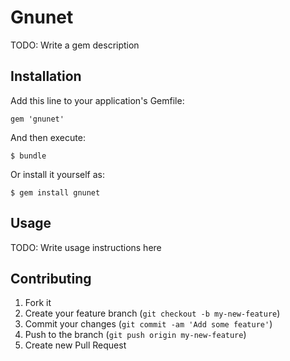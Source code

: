 # Gnunet

TODO: Write a gem description

## Installation

Add this line to your application's Gemfile:

    gem 'gnunet'

And then execute:

    $ bundle

Or install it yourself as:

    $ gem install gnunet

## Usage

TODO: Write usage instructions here

## Contributing

1. Fork it
2. Create your feature branch (`git checkout -b my-new-feature`)
3. Commit your changes (`git commit -am 'Add some feature'`)
4. Push to the branch (`git push origin my-new-feature`)
5. Create new Pull Request
